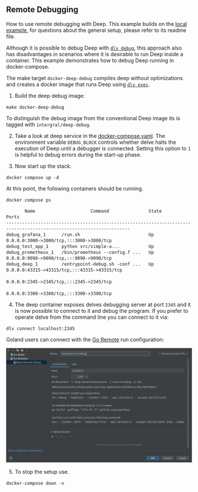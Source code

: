 ## Remote Debugging

How to use remote debugging with Deep. This example builds on the [local example](../local), for 
questions about the general setup, please refer to its readme file.

Although it is possible to debug Deep with [`dlv debug`](https://github.com/go-delve/delve/blob/master/Documentation/usage/dlv_debug.md), 
this approach also has disadvantages in scenarios where it is desirable to run Deep inside a container. 
This example demonstrates how to debug Deep running in docker-compose.

The make target `docker-deep-debug` compiles deep without optimizations and creates a docker 
image that runs Deep using [`dlv exec`](https://github.com/go-delve/delve/blob/master/Documentation/usage/dlv_exec.md).

1. Build the deep debug image:

```console
make docker-deep-debug
```

To distinguish the debug image from the conventional Deep image its is tagged with `intergral/deep-debug`. 

2. Take a look at deep service in the [docker-compose.yaml](./docker-compose.yaml). The environment
variable `DEBUG_BLOCK` controls whether delve halts the execution of Deep until a debugger is connected.
Setting this option to `1` is helpful to debug errors during the start-up phase.

3. Now start up the stack.

```console
docker compose up -d
```

At this point, the following containers should be running.

```console
docker compose ps
```
```
       Name                     Command               State                            Ports                         
---------------------------------------------------------------------------------------------------------------------
debug_grafana_1      /run.sh                          Up      0.0.0.0:3000->3000/tcp,:::3000->3000/tcp               
debug_test_app_1     python src/simple-a...           Up                                                             
debug_prometheus_1   /bin/prometheus --config.f ...   Up      0.0.0.0:9090->9090/tcp,:::9090->9090/tcp               
debug_deep_1         /entrypoint-debug.sh -conf ...   Up      0.0.0.0:43315->43315/tcp,:::43315->43315/tcp          
                                                              0.0.0.0:2345->2345/tcp,:::2345->2345/tcp              
                                                              0.0.0.0:3300->3300/tcp,:::3300->3300/tcp
```

4. The deep container exposes delves debugging server at port `2345` and it is now possible to 
connect to it and debug the program. If you prefer to operate delve from the command line you can connect to it via:

```console
dlv connect localhost:2345
```

Goland users can connect with the [Go Remote](https://www.jetbrains.com/help/go/go-remote.html) run 
configuration:

![Go Remote](./goland-remote-debug.png)

5. To stop the setup use.

```console
docker-compose down -v
```

